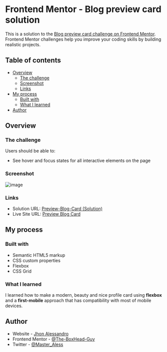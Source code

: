 # Frontend Mentor - Blog preview card solution

This is a solution to the [Blog preview card challenge on Frontend Mentor](https://www.frontendmentor.io/challenges/blog-preview-card-ckPaj01IcS). Frontend Mentor challenges help you improve your coding skills by building realistic projects. 

## Table of contents

- [Overview](#overview)
  - [The challenge](#the-challenge)
  - [Screenshot](#screenshot)
  - [Links](#links)
- [My process](#my-process)
  - [Built with](#built-with)
  - [What I learned](#what-i-learned)
- [Author](#author)

## Overview

### The challenge

Users should be able to:

- See hover and focus states for all interactive elements on the page

### Screenshot

![image](https://github.com/The-BoxHead-Guy/css-practices/assets/80791406/3a16afd6-3fe8-4cd2-9104-84ba2cb2894e)

### Links

- Solution URL: [Preview-Blog-Card (Solution)]()
- Live Site URL: [Preview Blog Card](https://css-practices-tau.vercel.app)

## My process

### Built with

- Semantic HTML5 markup
- CSS custom properties
- Flexbox
- CSS Grid

### What I learned

I learned how to make a modern, beauty and nice profile card using **flexbox** and a **first-mobile** approach that has compatibility with most of mobile devices.

## Author

- Website - [Jhon Alessandro](https://the-boxhead-guy.github.io/index.html)
- Frontend Mentor - [@The-BoxHead-Guy](https://www.frontendmentor.io/profile/The-BoxHead-Guy)
- Twitter - [@Master_Aless](https://twitter.com/Master_Aless)
